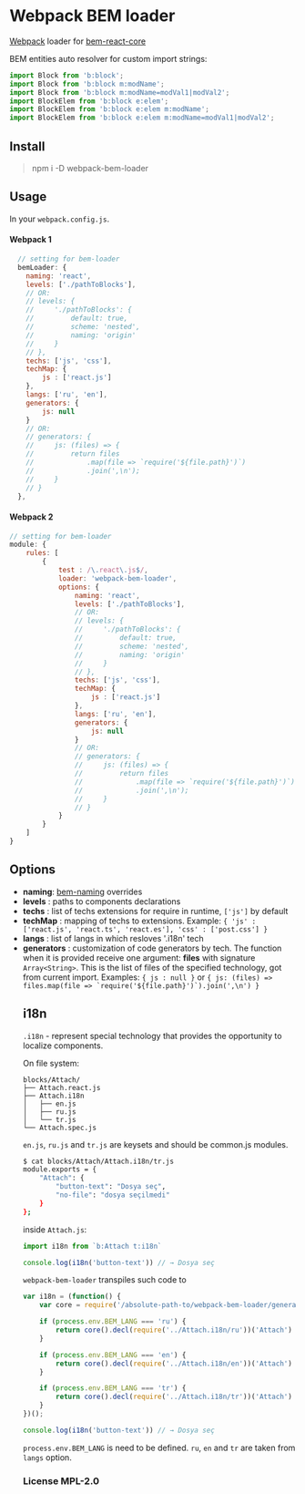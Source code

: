 # Webpack BEM loader

[Webpack](https://github.com/webpack/webpack) loader for [bem-react-core](https://github.com/bem/bem-react-core)

BEM entities auto resolver for custom import strings:

``` js
import Block from 'b:block';
import Block from 'b:block m:modName';
import Block from 'b:block m:modName=modVal1|modVal2';
import BlockElem from 'b:block e:elem';
import BlockElem from 'b:block e:elem m:modName';
import BlockElem from 'b:block e:elem m:modName=modVal1|modVal2';
```

## Install

> npm i -D webpack-bem-loader

## Usage

In your `webpack.config.js`.

#### Webpack 1

``` js
  // setting for bem-loader
  bemLoader: {
    naming: 'react',
    levels: ['./pathToBlocks'],
    // OR:
    // levels: {
    //     './pathToBlocks': {
    //         default: true,
    //         scheme: 'nested',
    //         naming: 'origin'
    //     }
    // },
    techs: ['js', 'css'],
    techMap: {
        js : ['react.js']
    },
    langs: ['ru', 'en'],
    generators: {
        js: null
    }
    // OR:
    // generators: {
    //     js: (files) => {
    //         return files
    //             .map(file => `require('${file.path}')`)
    //             .join(',\n');
    //     }
    // }
  },
```

#### Webpack 2

``` js
// setting for bem-loader
module: {
    rules: [
        {
            test : /\.react\.js$/,
            loader: 'webpack-bem-loader',
            options: {
                naming: 'react',
                levels: ['./pathToBlocks'],
                // OR:
                // levels: {
                //     './pathToBlocks': {
                //         default: true,
                //         scheme: 'nested',
                //         naming: 'origin'
                //     }
                // },
                techs: ['js', 'css'],
                techMap: {
                    js : ['react.js']
                },
                langs: ['ru', 'en'],
                generators: {
                    js: null
                }
                // OR:
                // generators: {
                //     js: (files) => {
                //         return files
                //             .map(file => `require('${file.path}')`)
                //             .join(',\n');
                //     }
                // }
            }
        }
    ]
}
```

## Options

- __naming__: [bem-naming](https://en.bem.info/toolbox/sdk/bem-naming) overrides
- __levels__ <Array>: paths to components declarations
- __techs__ <Array>: list of techs extensions for require in runtime, `['js']` by default
- __techMap__ <Object>: mapping of techs to extensions. Example: `{ 'js' : ['react.js', 'react.ts', 'react.es'], 'css' : ['post.css'] }`
- __langs__ <Array>: list of langs in which resloves '.i18n' tech
- __generators__ <Object>: customization of code generators by tech. The function when it is provided receive one argument: __files__ with signature `Array<String>`. This is the list of files of the specified technology, got from current import. Examples: `{ js : null }` or ```{ js: (files) => files.map(file => `require('${file.path}')`).join(',\n') }```

## i18n

`.i18n` - represent special technology that provides the opportunity to localize components.

On file system:

```
blocks/Attach/
├── Attach.react.js
├── Attach.i18n
│   ├── en.js
│   ├── ru.js
│   └── tr.js
└── Attach.spec.js
```

`en.js`, `ru.js` and `tr.js` are keysets and should be common.js modules.

```sh
$ cat blocks/Attach/Attach.i18n/tr.js
module.exports = {
    "Attach": {
        "button-text": "Dosya seç",
        "no-file": "dosya seçilmedi"
    }
};
```

inside `Attach.js`:

```js
import i18n from `b:Attach t:i18n`

console.log(i18n('button-text')) // → Dosya seç
```

`webpack-bem-loader` transpiles such code to

```js
var i18n = (function() {
    var core = require('/absolute-path-to/webpack-bem-loader/generators/i18n/core');

    if (process.env.BEM_LANG === 'ru') {
        return core().decl(require('../Attach.i18n/ru'))('Attach')
    }

    if (process.env.BEM_LANG === 'en') {
        return core().decl(require('../Attach.i18n/en'))('Attach')
    }

    if (process.env.BEM_LANG === 'tr') {
        return core().decl(require('../Attach.i18n/tr'))('Attach')
    }
})();

console.log(i18n('button-text')) // → Dosya seç
```

`process.env.BEM_LANG` is need to be defined. `ru`, `en` and `tr` are taken from `langs` option.


### License MPL-2.0
